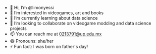 - 👋 Hi, I’m @limonyessi
- 👀 I’m interested in videogames, art and books
- 🌱 I’m currently learning about data science
- 💞️ I’m looking to collaborate on videogame modding and data science projects
- 📫 You can reach me at 0213791@up.edu.mx
- 😄 Pronouns: she/her
- ⚡ Fun fact: I was born on father's day!
